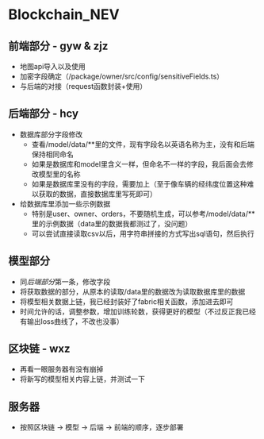# Blockchain_NEV

## 前端部分 - gyw & zjz
- 地图api导入以及使用
- 加密字段确定（/package/owner/src/config/sensitiveFields.ts）
- 与后端的对接（request函数封装+使用）

## 后端部分 - hcy
- 数据库部分字段修改
  - 查看/model/data/**里的文件，现有字段名以英语名称为主，没有和后端保持相同命名
  - 如果是数据库和model里含义一样，但命名不一样的字段，我后面会去修改模型里的名称
  - 如果是数据库里没有的字段，需要加上（至于像车辆的经纬度位置这种难以获取的数据，直接数据库里写死即可）
- 给数据库里添加一些示例数据
  - 特别是user、owner、orders，不要随机生成，可以参考/model/data/**里的示例数据（data里的数据我都测过了，没问题）
  - 可以尝试直接读取csv以后，用字符串拼接的方式写出sql语句，然后执行

## 模型部分
- 同*后端部分*第一条，修改字段
- 将获取数据的部分，从原本的读取/data里的数据改为读取数据库里的数据
- 将模型相关数据上链，我已经封装好了fabric相关函数，添加进去即可
- 时间允许的话，调整参数，增加训练轮数，获得更好的模型（不过反正我已经有输出loss曲线了，不改也没事）

## 区块链 - wxz
- 再看一眼服务器有没有崩掉
- 将新写的模型相关内容上链，并测试一下

## 服务器
- 按照区块链 -> 模型 -> 后端 -> 前端的顺序，逐步部署
